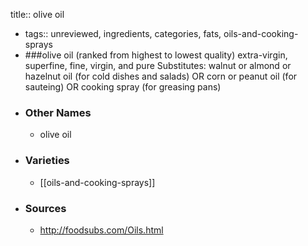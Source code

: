 title:: olive oil

- tags:: unreviewed, ingredients, categories, fats, oils-and-cooking-sprays
- ###olive oil (ranked from highest to lowest quality) extra-virgin, superfine, fine, virgin, and pure Substitutes: walnut or almond or hazelnut oil (for cold dishes and salads) OR corn or peanut oil (for sauteing) OR cooking spray (for greasing pans)
- ### Other Names
	- olive oil
- ### Varieties
	- [[oils-and-cooking-sprays]]
- ### Sources
	- http://foodsubs.com/Oils.html